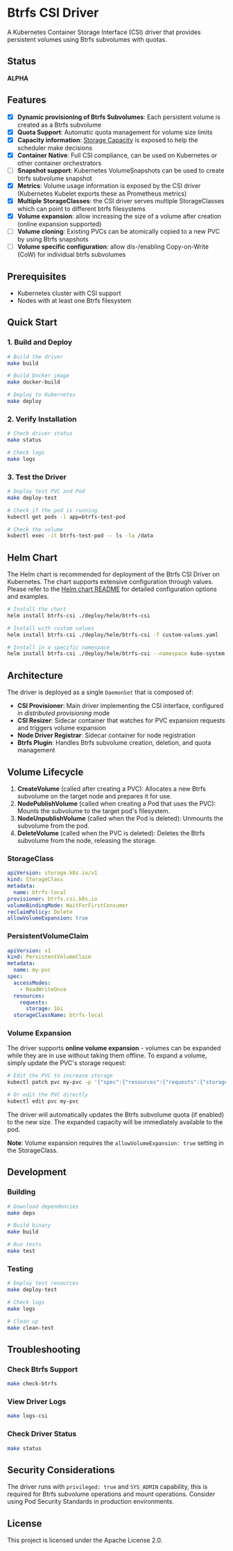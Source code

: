 # Btrfs CSI Driver

A Kubernetes Container Storage Interface (CSI) driver that provides persistent volumes using Btrfs subvolumes with quotas.

## Status

**ALPHA**

## Features

- [x] **Dynamic provisioning of Btrfs Subvolumes**: Each persistent volume is created as a Btrfs subvolume
- [x] **Quota Support**: Automatic quota management for volume size limits
- [x] **Capacity information**: [Storage Capacity](https://kubernetes.io/docs/concepts/storage/storage-capacity/) is exposed to help the scheduler make decisions
- [x] **Container Native**: Full CSI compliance, can be used on Kubernetes or other container orchestrators
- [ ] **Snapshot support**: Kubernetes VolumeSnapshots can be used to create btrfs subvolume snapshot
- [x] **Metrics**: Volume usage information is exposed by the CSI driver (Kubernetes Kubelet exports these as Prometheus metrics)
- [x] **Multiple StorageClasses**: the CSI driver serves multiple StorageClasses which can point to different btrfs filesystems
- [x] **Volume expansion**: allow increasing the size of a volume after creation (online expansion supported)
- [ ] **Volume cloning**: Existing PVCs can be atomically copied to a new PVC by using Btrfs snapshots
- [ ] **Volume specific configuration**: allow dis-/enabling Copy-on-Write (CoW) for individual btrfs subvolumes

## Prerequisites

- Kubernetes cluster with CSI support
- Nodes with at least one Btrfs filesystem

## Quick Start

### 1. Build and Deploy

```bash
# Build the driver
make build

# Build Docker image
make docker-build

# Deploy to Kubernetes
make deploy
```

### 2. Verify Installation

```bash
# Check driver status
make status

# Check logs
make logs
```

### 3. Test the Driver

```bash
# Deploy test PVC and Pod
make deploy-test

# Check if the pod is running
kubectl get pods -l app=btrfs-test-pod

# Check the volume
kubectl exec -it btrfs-test-pod -- ls -la /data
```

## Helm Chart

The Helm chart is recommended for deployment of the Btrfs CSI Driver on Kubernetes.
The chart supports extensive configuration through values. 
Please refer to the [Helm chart README](./deploy/helm/btrfs-csi/README.md) for detailed configuration options and examples.

```bash
# Install the chart
helm install btrfs-csi ./deploy/helm/btrfs-csi

# Install with custom values
helm install btrfs-csi ./deploy/helm/btrfs-csi -f custom-values.yaml

# Install in a specific namespace
helm install btrfs-csi ./deploy/helm/btrfs-csi --namespace kube-system
```


## Architecture

The driver is deployed as a single `DaemonSet` that is composed of:

- **CSI Provisioner**: Main driver implementing the CSI interface, configured in *distributed provisioning* mode
- **CSI Resizer**: Sidecar container that watches for PVC expansion requests and triggers volume expansion
- **Node Driver Registrar**: Sidecar container for node registration
- **Btrfs Plugin**: Handles Btrfs subvolume creation, deletion, and quota management

## Volume Lifecycle

1. **CreateVolume** (called after creating a PVC): Allocates a new Btrfs subvolume on the target node and prepares it for use.
2. **NodePublishVolume** (called when creating a Pod that uses the PVC): Mounts the subvolume to the target pod's filesystem.
3. **NodeUnpublishVolume** (called when the Pod is deleted): Unmounts the subvolume from the pod.
4. **DeleteVolume** (called when the PVC is deleted): Deletes the Btrfs subvolume from the node, releasing the storage.

### StorageClass

```yaml
apiVersion: storage.k8s.io/v1
kind: StorageClass
metadata:
  name: btrfs-local
provisioner: btrfs.csi.k8s.io
volumeBindingMode: WaitForFirstConsumer
reclaimPolicy: Delete
allowVolumeExpansion: true
```

### PersistentVolumeClaim

```yaml
apiVersion: v1
kind: PersistentVolumeClaim
metadata:
  name: my-pvc
spec:
  accessModes:
    - ReadWriteOnce
  resources:
    requests:
      storage: 1Gi
  storageClassName: btrfs-local
```

### Volume Expansion

The driver supports **online volume expansion** - volumes can be expanded while they are in use without taking them offline. To expand a volume, simply update the PVC's storage request:

```bash
# Edit the PVC to increase storage
kubectl patch pvc my-pvc -p '{"spec":{"resources":{"requests":{"storage":"2Gi"}}}}'

# Or edit the PVC directly
kubectl edit pvc my-pvc
```

The driver will automatically updates the Btrfs subvolume quota (if enabled) to the new size.
The expanded capacity will be immediately available to the pod.

**Note**: Volume expansion requires the `allowVolumeExpansion: true` setting in the StorageClass.

## Development

### Building

```bash
# Download dependencies
make deps

# Build binary
make build

# Run tests
make test
```

### Testing

```bash
# Deploy test resources
make deploy-test

# Check logs
make logs

# Clean up
make clean-test
```

## Troubleshooting

### Check Btrfs Support

```bash
make check-btrfs
```

### View Driver Logs

```bash
make logs-csi
```

### Check Driver Status

```bash
make status
```

## Security Considerations

The driver runs with `privileged: true` and `SYS_ADMIN` capability, this is required for Btrfs subvolume operations and mount operations.
Consider using Pod Security Standards in production environments.

## License

This project is licensed under the Apache License 2.0.